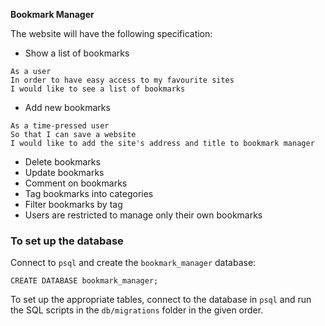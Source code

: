 **Bookmark Manager**

The website will have the following specification:

- Show a list of bookmarks
~~~~
As a user
In order to have easy access to my favourite sites
I would like to see a list of bookmarks
~~~~
- Add new bookmarks

~~~~
As a time-pressed user
So that I can save a website
I would like to add the site's address and title to bookmark manager
~~~~
- Delete bookmarks
- Update bookmarks
- Comment on bookmarks
- Tag bookmarks into categories
- Filter bookmarks by tag
- Users are restricted to manage only their own bookmarks

### To set up the database
	
Connect to `psql` and create the `bookmark_manager` database:
	
```
CREATE DATABASE bookmark_manager;
```
	
To set up the appropriate tables, connect to the database in `psql` and run the SQL scripts in the `db/migrations` folder in the given order.
	